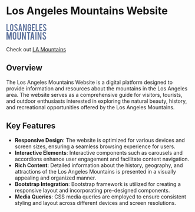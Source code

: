 # Los Angeles Mountains Website
![Los Angeles Mountains](/images/LAMountains.png)

Check out [LA Mountains](https://coderaries12.github.io/LA-Mountain/) 




## Overview

The Los Angeles Mountains Website is a digital platform designed to provide information and resources about the mountains in the Los Angeles area. The website serves as a comprehensive guide for visitors, tourists, and outdoor enthusiasts interested in exploring the natural beauty, history, and recreational opportunities offered by the Los Angeles Mountains.

## Key Features

- **Responsive Design**: The website is optimized for various devices and screen sizes, ensuring a seamless browsing experience for users.
- **Interactive Elements**: Interactive components such as carousels and accordions enhance user engagement and facilitate content navigation.
- **Rich Content**: Detailed information about the history, geography, and attractions of the Los Angeles Mountains is presented in a visually appealing and organized manner.
- **Bootstrap Integration**: Bootstrap framework is utilized for creating a responsive layout and incorporating pre-designed components.
- **Media Queries**: CSS media queries are employed to ensure consistent styling and layout across different devices and screen resolutions.
